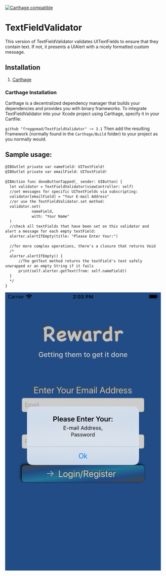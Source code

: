 [![Carthage compatible](https://img.shields.io/badge/Carthage-compatible-4BC51D.svg?style=flat)](https://github.com/Carthage/Carthage)
# TextFieldValidator
This version of TextFieldValidator validates UITextFields to ensure that they contain text. If not, it presents a UIAlert with a nicely formatted custom message.

## Installation

1. [Carthage](README.md#carthage-installation)

### Carthage Installation <a id="carthage-installation" class="anchor" aria-hidden="true" href="#standard-pod-install"> </a>
Carthage is a decentralized dependency manager that builds your dependencies and provides you with binary frameworks. To integrate TextFieldValidator into your Xcode project using Carthage, specify it in your Cartfile:

`github "froggomad/TextFieldValidator" ~> 3.1`
Then add the resulting Framework (normally found in the `Carthage/Build` folder) to your project as you normally would.

## Sample usage:

```
@IBOutlet private var nameField: UITextField!
@IBOutlet private var emailField: UITextField!

@IBAction func doneButtonTapped(_ sender: UIButton) {
  let validator = TextFieldValidator(viewController: self)
  //set messages for specific UITextFields via subscripting:
  validator[emailField] = "Your E-mail Address"
  //or use the TextFieldValidator.set method:
  validator.set(
            nameField,
            with: "Your Name"
  )
  //check all textFields that have been set on this validator and alert a message for each empty textField:
  alerter.alertIfEmpty(title: "Please Enter Your:")

  //for more complex operations, there's a closure that returns Void
  /*
  alerter.alertIfEmpty() {
      //The getText method returns the textField's text safely unwrapped or an empty String if it fails
      print(self.alerter.getText(from: self.nameField))
  }
  */
}
```

![iPhone SE2 Screenshot](/Resources/SE_Screenshot.png?raw=true "Optional Title")

